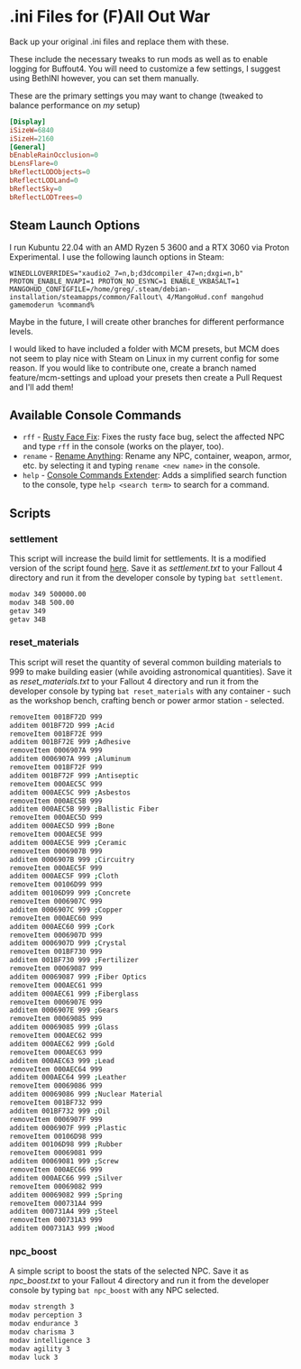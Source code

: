 # .ini Files for (F)All Out War

Back up your original .ini files and replace them with these.

These include the necessary tweaks to run mods as well as to enable logging for Buffout4. You will need to customize a few settings, I suggest using BethINI
however, you can set them manually.

These are the primary settings you may want to change (tweaked to balance performance on _my_ setup)

```toml
[Display]
iSizeW=6840
iSizeH=2160
[General]
bEnableRainOcclusion=0
bLensFlare=0
bReflectLODObjects=0
bReflectLODLand=0
bReflectSky=0
bReflectLODTrees=0
```

## Steam Launch Options

I run Kubuntu 22.04 with an AMD Ryzen 5 3600 and a RTX 3060 via Proton Experimental. I use the following launch options in Steam:

```cli
WINEDLLOVERRIDES="xaudio2_7=n,b;d3dcompiler_47=n;dxgi=n,b" PROTON_ENABLE_NVAPI=1 PROTON_NO_ESYNC=1 ENABLE_VKBASALT=1 MANGOHUD_CONFIGFILE=/home/greg/.steam/debian-installation/steamapps/common/Fallout\ 4/MangoHud.conf mangohud gamemoderun %command%
```

Maybe in the future, I will create other branches for different performance levels.

I would liked to have included a folder with MCM presets, but MCM does not seem to play nice with Steam on Linux in my current config for some reason. If you would like to contribute one, create a branch named feature/mcm-settings and upload your presets then create a Pull Request and I'll add them!

## Available Console Commands

- `rff` - [Rusty Face Fix](https://www.nexusmods.com/fallout4/mods/31028?_gl=1*pjlqx5*_ga*MTIzNjgwMzk0Mi4xNjk4MjA3MzQ1*_ga_N0TELNQ37M*MTcwNTE4NzQyMC45My4xLjE3MDUxODc1ODIuMC4wLjA.): Fixes the rusty face bug, select the affected NPC and type `rff` in the console (works on the player, too).
- `rename` - [Rename Anything](https://www.nexusmods.com/fallout4/mods/22105?_gl=1*14ykf5c*_ga*MTIzNjgwMzk0Mi4xNjk4MjA3MzQ1*_ga_N0TELNQ37M*MTcwNTE4NzQyMC45My4xLjE3MDUxODc1MzUuMC4wLjA.): Rename any NPC, container, weapon, armor, etc. by selecting it and typing `rename <new name>` in the console.
- `help` - [Console Commands Extender](https://www.nexusmods.com/fallout4/mods/47328?_gl=1*1yeuva8*_ga*MTIzNjgwMzk0Mi4xNjk4MjA3MzQ1*_ga_N0TELNQ37M*MTcwNTE4NzQyMC45My4xLjE3MDUxODc0NDkuMC4wLjA.): Adds a simplified search function to the console, type `help <search term>` to search for a command.

## Scripts

### settlement

This script will increase the build limit for settlements. It is a modified version of the script found [here](https://www.nexusmods.com/fallout4/mods/818/). Save it as _settlement.txt_ to your Fallout 4 directory and run it from the developer console by typing `bat settlement`.

```bash
modav 349 500000.00
modav 34B 500.00
getav 349
getav 34B
```

### reset_materials

This script will reset the quantity of several common building materials to 999 to make building easier (while avoiding astronomical quantities). Save it as _reset_materials.txt_ to your Fallout 4 directory and run it from the developer console by typing `bat reset_materials` with any container - such as the workshop bench, crafting bench or power armor station - selected.

```bash
removeItem 001BF72D 999
additem 001BF72D 999 ;Acid
removeItem 001BF72E 999
additem 001BF72E 999 ;Adhesive
removeItem 0006907A 999
additem 0006907A 999 ;Aluminum
removeItem 001BF72F 999
additem 001BF72F 999 ;Antiseptic
removeItem 000AEC5C 999
additem 000AEC5C 999 ;Asbestos
removeItem 000AEC5B 999
additem 000AEC5B 999 ;Ballistic Fiber
removeItem 000AEC5D 999
additem 000AEC5D 999 ;Bone
removeItem 000AEC5E 999
additem 000AEC5E 999 ;Ceramic
removeItem 0006907B 999
additem 0006907B 999 ;Circuitry
removeItem 000AEC5F 999
additem 000AEC5F 999 ;Cloth
removeItem 00106D99 999
additem 00106D99 999 ;Concrete
removeItem 0006907C 999
additem 0006907C 999 ;Copper
removeItem 000AEC60 999
additem 000AEC60 999 ;Cork
removeItem 0006907D 999
additem 0006907D 999 ;Crystal
removeItem 001BF730 999
additem 001BF730 999 ;Fertilizer
removeItem 00069087 999
additem 00069087 999 ;Fiber Optics
removeItem 000AEC61 999
additem 000AEC61 999 ;Fiberglass
removeItem 0006907E 999
additem 0006907E 999 ;Gears
removeItem 00069085 999
additem 00069085 999 ;Glass
removeItem 000AEC62 999
additem 000AEC62 999 ;Gold
removeItem 000AEC63 999
additem 000AEC63 999 ;Lead
removeItem 000AEC64 999
additem 000AEC64 999 ;Leather
removeItem 00069086 999
additem 00069086 999 ;Nuclear Material
removeItem 001BF732 999
additem 001BF732 999 ;Oil
removeItem 0006907F 999
additem 0006907F 999 ;Plastic
removeItem 00106D98 999
additem 00106D98 999 ;Rubber
removeItem 00069081 999
additem 00069081 999 ;Screw
removeItem 000AEC66 999
additem 000AEC66 999 ;Silver
removeItem 00069082 999
additem 00069082 999 ;Spring
removeItem 000731A4 999
additem 000731A4 999 ;Steel
removeItem 000731A3 999
additem 000731A3 999 ;Wood
```

### npc_boost

A simple script to boost the stats of the selected NPC. Save it as _npc_boost.txt_ to your Fallout 4 directory and run it from the developer console by typing `bat npc_boost` with any NPC selected.

```bash
modav strength 3
modav perception 3
modav endurance 3
modav charisma 3
modav intelligence 3
modav agility 3
modav luck 3
```
